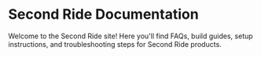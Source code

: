 # Second Ride Documentation

Welcome to the Second Ride site! Here you'll find FAQs, build guides, setup instructions, and troubleshooting steps for Second Ride products. 
